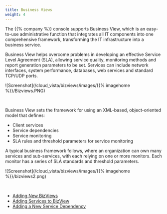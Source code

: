 ```yaml
---
title: Business Views
weight: 4
---
```



The {{% company %}} console supports Business View, which is an easy-to-use administrative function that integrates all IT components into one comprehensive framework, transforming the IT infrastructure into a business service.

Business View helps overcome problems in developing an effective Service Level Agreement (SLA), allowing service quality, monitoring methods and report generation parameters to be set. Services can include network interfaces, system performance, databases, web services and standard TCP/UDP ports.


![Screenshot](/cloud_vista/bizviews/images/{{% imagehome %}}/Bizviews.PNG)

&nbsp;


Business View sets the framework for using an XML-based, object-oriented model that defines:
* Client services
* Service dependencies
* Service monitoring
* SLA rules and threshold parameters for service monitoring

A typical business framework follows, where an organization can own many services and sub-services, with each relying on one or more monitors. Each monitor has a series of SLA standards and threshold parameters. 

![Screenshot](/cloud_vista/bizviews/images/{{% imagehome %}}/bizviews2.png)

&nbsp;

* <a href="/cloud_vista/bizviews/addbizview">Adding New BizViews</a>
* <a href="/cloud_vista/bizviews/addservice">Adding Services to BizView</a>
* <a href="/cloud_vista/bizviews/servicedependency">Adding a New Service Dependency</a>
